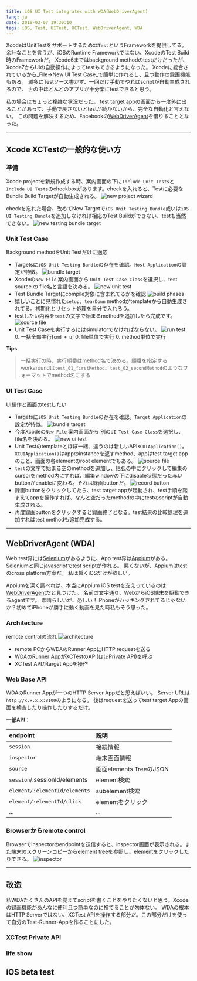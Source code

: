 ```yaml
---
title: iOS UI Test integrates with WDA(WebDriverAgent)
lang: ja
date: 2018-03-07 19:30:10
tags: iOS, Test, UITest, XCTest, WebDriverAgent, WDA
---
```


XcodeはUnitTestをサポートするため`XCTest`というFrameworkを提供してる。
余計なことを言うが、iOSのRuntime Frameworkではない、XcodeのTest Build時のFrameworkだ。
Xcode6まではbackground methodのtestだけだったが、Xcode7からUIの自動操作によってtestもできるようになった。
Xcodeに統合されているから_File->New UI Test Case_で簡単に作れるし、且つ動作の録画機能もある。
滅多にTestソース書かず、一回だけ手動でやればscriptが自動生成されるので、
世の中ほとんどのアプリが十分楽にtestできると思う。

私の場合はちょっと複雑な状況だった。
test target appの画面から一度外に出ることがあって、手動で戻さないとtestが続かないから、完全な自動化と言えない。
この問題を解決するため、Facebookの[WebDriverAgent](https://github.com/facebook/WebDriverAgent)を借りることとなった。

---
## Xcode XCTestの一般的な使い方

### 準備
Xcode projectを新規作成する時、案内画面の下に`Include Unit Tests`と`Include UI Tests`のcheckboxがあります。checkを入れると、Testに必要なBundle Build Targetが自動生成される。
![new project wizard](ios-ui-test/img-0101-wizard.png)

checkを忘れた場合、改めてNew Targetで`iOS Unit Testing Bundle`或いは`iOS UI Testing Bundle`を追加しなければ相応のTest Buildができない、testも当然できない。
![new testing bundle target](ios-ui-test/img-0102-target.png)

### Unit Test Case
Background methodをUnit Testだけに適応
* Targetsに`iOS Unit Testing Bundle`の存在を確認。`Host Application`の設定が特徴。
![bundle target](ios-ui-test/img-0204-general.png)
* Xcodeの`New File` 案内画面から `Unit Test Case Class`を選択し、test source の file名と言語を決める。
![new unit test](ios-ui-test/img-0201-testcase.png)
* Test Bundle Targetにcompile対象に含まれてるかを確認
![build phases](ios-ui-test/img-0202-buildphases.png)
* 嬉しいことに見慣れた`setup`、`tearDown` methodがtemplateから自動生成されてる。初期化とリセット処理を自分で入れろう。
* testしたい内容を`test`の文字で始まるmethodを追加したら完成です。
![source file](ios-ui-test/img-0203-source.png)
* Unit Test Caseを実行するにはsimulatorでなければならない。
![run test](ios-ui-test/img-0205-test.png)
    0. 一括全部実行[`cmd + u`]
    0. file単位で実行
    0. method単位で実行

__Tips__
> 一括実行の時、実行順番はmethod名で決める。順番を指定するworkaroundは`test_01_firstMethod`、`test_02_secondMethod`のようなフォーマットでmethod名にする

### UI Test Case
UI操作と画面のtestしたい
* Targetsに`iOS Unit Testing Bundle`の存在を確認。`Target Application`の設定が特徴。
![bundle target](ios-ui-test/img-0301-general.png)
* 今度Xcodeの`New File` 案内画面から 別の`UI Test Case Class`を選択し、file名を決める。
![new ui test](ios-ui-test/img-0302-testcase.png)
* Unit Testのtemplateとほぼ一緒、違うのは新しいAPI`XCUIApplication()`。 `XCUIApplication()`はappのinstanceを返すmethod、appはtest target appのこと、画面の各elementのroot elementでもある。
![source file](ios-ui-test/img-0303-source.png)
* `test`の文字で始まる空のmethodを追加し、括弧の中にクリックして編集のcursorをmethod内にすれば、編集windowの下にdisable状態だった赤いbuttonがenableに変わる。それは録画buttonだ。
![record button](ios-ui-test/img-0304-record.png)
* 録画buttonをクリックしてたら、test target appが起動され、test手順を踏まえてappを操作すれば、なんと空だったmethodの中にtestのscriptが自動生成される。
* 再度録画buttonをクリックすると録画終了となる。test結果の比較処理を追加すればtest methodも追加完成する。

---

## WebDriverAgent (WDA)
Web test界には[Selenium](https://www.seleniumhq.org/)があるように、App test界は[Appium](http://appium.io/)がある。
Seleniumと同じjavascriptでtest scriptが作れる。
悪くないが、Appiumはtestのcross platform方案だ。
私は暫くiOSだけが欲しい。

Appiumを深く調べれば、本当にAppium iOS testを支えっているのは[WebDriverAgent](https://github.com/facebook/WebDriverAgent)だと見つけた。
名前の文字通り、WebからiOS端末を駆動できるagentです。
素晴らしいが、恐しい！iPhoneがハッキングされてるじゃないか？初めてiPhoneが勝手に動く動画を見た時私もそう思った。

### Architecture
remote controlの流れ
![architecture](ios-ui-test/img-0401-arch.png)
* remote PCからWDAのRunner AppにHTTP requestを送る
* WDAのRunner AppがXCTestのAPI(ほぼPrivate API)を呼ぶ
* XCTest APIがtarget Appを操作


### Web Base API
WDAのRunner Appが一つのHTTP Server Appだと思えばいい。
Server URLは`http://x.x.x.x:8100`のようになる。
後はrequestを送ってtest target Appの画面を検査したり操作したりするだけ。

__一部API__：

|endpoint|説明|
|:---|:---|
|`session`|接続情報|
|`inspector`|端末画面情報|
|`source`|画面elements TreeのJSON|
|`session`/:sessionId/elements|element検索|
|`element/:elementId/elements`|subelement検索|
|`element/:elementId/click`|elementをクリック|
|...|...|

### Browserからremote control
Browserでinspectorのendpointを送信すると、inspector画面が表示される。また端末のスクリーンコピーからelement treeを参照し、elementをクリックしたりできる。
![inspector](ios-ui-test/img-0402-inspector.png)

---

## 改造
私WDAたくさんのAPIを覚えてscriptを書くことをやりたくないと思う。Xcodeの録画機能があんなに便利且つ簡単なのに捨てることが勿体ない。
WDAの根本はHTTP Serverではない、XCTest APIを操作する部分だ。この部分だけを使って自分のTest-Runner-Appを作ることにした。

### XCTest Private API

### life show

## iOS beta test
